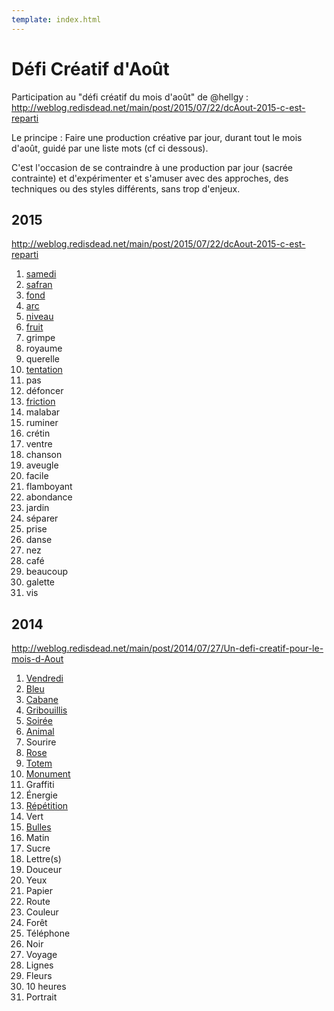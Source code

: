 ```yaml
---
template: index.html
---
```


# Défi Créatif d'Août

Participation au "défi créatif du mois d'août" de @hellgy : http://weblog.redisdead.net/main/post/2015/07/22/dcAout-2015-c-est-reparti

Le principe : Faire une production créative par jour, durant tout le mois d'août, guidé par une liste mots (cf ci dessous).

C'est l'occasion de se contraindre à une production par jour (sacrée contrainte) et d'expérimenter et s'amuser avec des approches, des techniques ou des styles différents, sans trop d'enjeux.

## 2015

http://weblog.redisdead.net/main/post/2015/07/22/dcAout-2015-c-est-reparti

1. [samedi](./2015/samedi)
2. [safran](./2015/safran)
3. [fond](./2015/fond)
4. [arc](./2015/arc)
5. [niveau](./2015/niveau)
6. [fruit](./2015/fruit)
7. grimpe
8. royaume
9. querelle
10. [tentation](./2015/tentation)
11. pas
12. défoncer
13. [friction](./2015/friction)
14. malabar
15. ruminer
16. crétin
17. ventre
18. chanson
19. aveugle
20. facile
21. flamboyant
22. abondance
23. jardin
24. séparer
25. prise
26. danse
27. nez
28. café
29. beaucoup
30. galette
31. vis


## 2014

http://weblog.redisdead.net/main/post/2014/07/27/Un-defi-creatif-pour-le-mois-d-Aout

1. [Vendredi](./2014/vendredi/)
2. [Bleu](./2014/bleu/)
3. [Cabane](./2014/cabane/)
4. [Gribouillis](./2014/gribouillis/)
5. [Soirée](./2014/soiree/)
6. [Animal](./2014/animal/)
7. Sourire
8. [Rose](./2014/rose/)
9. [Totem](./2014/totem/)
10. [Monument](./2014/monument/)
11. Graffiti
12. Énergie
13. [Répétition](./2014/repetition/)
14. Vert
15. [Bulles](./2014/bulles/)
16. Matin
17. Sucre
18. Lettre(s)
19. Douceur
20. Yeux
21. Papier
22. Route
23. Couleur
24. Forêt
25. Téléphone
26. Noir
27. Voyage
28. Lignes
29. Fleurs
30. 10 heures
31. Portrait

